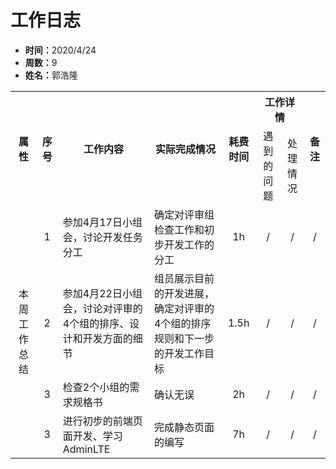 <h1>工作日志</h1>
<ul>
  <li><strong>时间：</strong>2020/4/24</li>
  <li><strong>周数：</strong>9</li>
  <li><strong>姓名：</strong>郭浩隆</li>
</ul>
<table style="text-align:center">
  <tr>
    <th rowspan="2">属性</th>
    <th rowspan="2">序号</th>
    <th rowspan="2">工作内容</th>
    <th rowspan="2">实际完成情况</th>
    <th rowspan="2">耗费时间</th>
    <th colspan="2">工作详情</th>
    <th rowspan="2">备注</th>
  </tr>
  <tr>
    <td>遇到的问题</td>
    <td>处理情况</td>
  </tr>
  <tr>
    <td rowspan="4">本周工作总结</td>
    <td>1</td>
    <td style="text-align:left">参加4月17日小组会，讨论开发任务分工</td>
    <td style="text-align:left">确定对评审组检查工作和初步开发工作的分工</td>
    <td>1h</td>
    <td>/</td>
    <td>/</td>
    <td>/</td>
  </tr>
  <tr>
    <td>2</td>
    <td style="text-align:left">参加4月22日小组会，讨论对评审的4个组的排序、设计和开发方面的细节</td>
    <td style="text-align:left">组员展示目前的开发进展，确定对评审的4个组的排序规则和下一步的开发工作目标</td>
    <td>1.5h</td>
    <td>/</td>
    <td>/</td>
    <td>/</td>
  </tr>
  <tr>
    <td>3</td>
    <td style="text-align:left">检查2个小组的需求规格书</td>
    <td style="text-align:left">确认无误</td>
    <td>2h</td>
    <td>/</td>
    <td>/</td>
    <td>/</td>
  </tr>
  <tr>
    <td>3</td>
    <td style="text-align:left">进行初步的前端页面开发、学习AdminLTE</td>
    <td style="text-align:left">完成静态页面的编写</td>
    <td>7h</td>
    <td>/</td>
    <td>/</td>
    <td>/</td>
  </tr>
</table>
